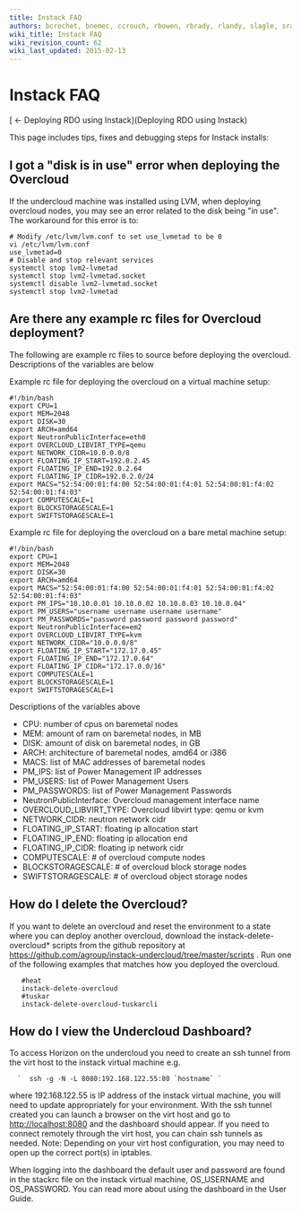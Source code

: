 ```yaml
---
title: Instack FAQ
authors: bcrochet, bnemec, ccrouch, rbowen, rbrady, rlandy, slagle, sradvan
wiki_title: Instack FAQ
wiki_revision_count: 62
wiki_last_updated: 2015-02-13
---
```


# Instack FAQ

[ ← Deploying RDO using Instack](Deploying RDO using Instack)

This page includes tips, fixes and debugging steps for Instack installs:

## I got a "disk is in use" error when deploying the Overcloud

If the undercloud machine was installed using LVM, when deploying overcloud nodes, you may see an error related to the disk being "in use". The workaround for this error is to:

    # Modify /etc/lvm/lvm.conf to set use_lvmetad to be 0
    vi /etc/lvm/lvm.conf
    use_lvmetad=0
    # Disable and stop relevant services
    systemctl stop lvm2-lvmetad
    systemctl stop lvm2-lvmetad.socket
    systemctl disable lvm2-lvmetad.socket
    systemctl stop lvm2-lvmetad

## Are there any example rc files for Overcloud deployment?

The following are example rc files to source before deploying the overcloud. Descriptions of the variables are below

Example rc file for deploying the overcloud on a virtual machine setup:

    #!/bin/bash
    export CPU=1
    export MEM=2048
    export DISK=30
    export ARCH=amd64
    export NeutronPublicInterface=eth0
    export OVERCLOUD_LIBVIRT_TYPE=qemu
    export NETWORK_CIDR=10.0.0.0/8
    export FLOATING_IP_START=192.0.2.45
    export FLOATING_IP_END=192.0.2.64
    export FLOATING_IP_CIDR=192.0.2.0/24
    export MACS="52:54:00:01:f4:00 52:54:00:01:f4:01 52:54:00:01:f4:02 52:54:00:01:f4:03"
    export COMPUTESCALE=1
    export BLOCKSTORAGESCALE=1
    export SWIFTSTORAGESCALE=1

Example rc file for deploying the overcloud on a bare metal machine setup:

    #!/bin/bash
    export CPU=1
    export MEM=2048
    export DISK=30
    export ARCH=amd64
    export MACS="52:54:00:01:f4:00 52:54:00:01:f4:01 52:54:00:01:f4:02 52:54:00:01:f4:03"
    export PM_IPS="10.10.0.01 10.10.0.02 10.10.0.03 10.10.0.04"
    export PM_USERS="username username username username"
    export PM_PASSWORDS="password password password password"
    export NeutronPublicInterface=em2
    export OVERCLOUD_LIBVIRT_TYPE=kvm
    export NETWORK_CIDR="10.0.0.0/8"
    export FLOATING_IP_START="172.17.0.45"
    export FLOATING_IP_END="172.17.0.64"
    export FLOATING_IP_CIDR="172.17.0.0/16"
    export COMPUTESCALE=1
    export BLOCKSTORAGESCALE=1
    export SWIFTSTORAGESCALE=1

Descriptions of the variables above

*   CPU: number of cpus on baremetal nodes
*   MEM: amount of ram on baremetal nodes, in MB
*   DISK: amount of disk on baremetal nodes, in GB
*   ARCH: architecture of baremetal nodes, amd64 or i386
*   MACS: list of MAC addresses of baremetal nodes
*   PM_IPS: list of Power Management IP addresses
*   PM_USERS: list of Power Management Users
*   PM_PASSWORDS: list of Power Management Passwords
*   NeutronPublicInterface: Overcloud management interface name
*   OVERCLOUD_LIBVIRT_TYPE: Overcloud libvirt type: qemu or kvm
*   NETWORK_CIDR: neutron network cidr
*   FLOATING_IP_START: floating ip allocation start
*   FLOATING_IP_END: floating ip allocation end
*   FLOATING_IP_CIDR: floating ip network cidr
*   COMPUTESCALE: # of overcloud compute nodes
*   BLOCKSTORAGESCALE: # of overcloud block storage nodes
*   SWIFTSTORAGESCALE: # of overcloud object storage nodes

## How do I delete the Overcloud?

If you want to delete an overcloud and reset the environment to a state where you can deploy another overcloud, download the instack-delete-overcloud\* scripts from the github repository at <https://github.com/agroup/instack-undercloud/tree/master/scripts> . Run one of the following examples that matches how you deployed the overcloud.

       #heat
       instack-delete-overcloud
       #tuskar
       instack-delete-overcloud-tuskarcli

## How do I view the Undercloud Dashboard?

To access Horizon on the undercloud you need to create an ssh tunnel from the virt host to the instack virtual machine e.g.

      `  ssh -g -N -L 8080:192.168.122.55:80 `hostname` `

where 192.168.122.55 is IP address of the instack virtual machine, you will need to update appropriately for your environment. With the ssh tunnel created you can launch a browser on the virt host and go to <http://localhost:8080> and the dashboard should appear. If you need to connect remotely through the virt host, you can chain ssh tunnels as needed. Note: Depending on your virt host configuration, you may need to open up the correct port(s) in iptables.

When logging into the dashboard the default user and password are found in the stackrc file on the instack virtual machine, OS_USERNAME and OS_PASSWORD. You can read more about using the dashboard in the User Guide.
